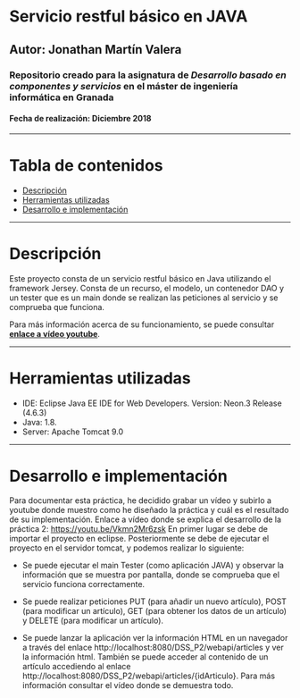 # Servicio restful básico en JAVA
## Autor: Jonathan Martín Valera
### Repositorio creado para la asignatura de *Desarrollo basado en componentes y servicios* en el máster de ingeniería informática en Granada
#### Fecha de realización: Diciembre 2018

---

# Tabla de contenidos

<!-- START doctoc generated TOC please keep comment here to allow auto update -->
<!-- DON'T EDIT THIS SECTION, INSTEAD RE-RUN doctoc TO UPDATE -->

- [Descripción](#Descripción)
- [Herramientas utilizadas](#herramientas-utilizadas)
- [Desarrollo e implementación](#desarrollo-e-implementaci%C3%B3n)

<!-- END doctoc generated TOC please keep comment here to allow auto update -->

---

# Descripción

Este proyecto consta de un servicio restful básico en Java utilizando el framework Jersey. Consta de un recurso, el modelo, un contenedor DAO y un tester que es un main donde se realizan las peticiones al servicio y se comprueba que funciona.

Para más información acerca de su funcionamiento, se puede consultar **[enlace a vídeo youtube](https://youtu.be/Vkmn2Mr6zsk)**.

---

# Herramientas utilizadas

- IDE: Eclipse Java EE IDE for Web Developers. Version: Neon.3 Release (4.6.3)
- Java: 1.8.
- Server: Apache Tomcat 9.0

---

# Desarrollo e implementación
Para documentar esta práctica, he decidido grabar un vídeo y subirlo a youtube donde
muestro como he diseñado la práctica y cuál es el resultado de su implementación.
Enlace a vídeo donde se explica el desarrollo de la práctica 2: https://youtu.be/Vkmn2Mr6zsk
En primer lugar se debe de importar el proyecto en eclipse. Posteriormente se debe de
ejecutar el proyecto en el servidor tomcat, y podemos realizar lo siguiente:

- Se puede ejecutar el main Tester (como aplicación JAVA) y observar la información que
se muestra por pantalla, donde se comprueba que el servicio funciona correctamente.

- Se puede realizar peticiones PUT (para añadir un nuevo artículo), POST (para modificar
un artículo), GET (para obtener los datos de un artículo) y DELETE (para modificar un
artículo).

- Se puede lanzar la aplicación ver la información HTML en un navegador a través del
enlace http://localhost:8080/DSS_P2/webapi/articles y ver la información html.
También se puede acceder al contenido de un artículo accediendo al enlace
http://localhost:8080/DSS_P2/webapi/articles/{idArticulo}. Para más información
consultar el vídeo donde se demuestra todo.
